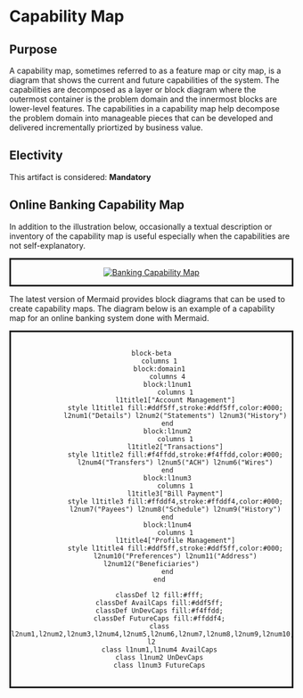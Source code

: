 # Capability Map

## Purpose

A capability map, sometimes referred to as a feature map or city map, is a diagram that shows the current and future capabilities of the system. The capabilities are decomposed as a layer or block diagram where the outermost container is the problem domain and the innermost blocks are lower-level features. The capabilities in a capability map help decompose the problem domain into manageable pieces that can be developed and delivered incrementally priortized by business value.

## Electivity

This artifact is considered:  **Mandatory**

## Online Banking Capability Map

In addition to the illustration below, occasionally a textual description or inventory of the capability map is useful especially when the capabilities are not self-explanatory.

<div style="width:100%; text-align: center; border-style: solid;">

[![Banking Capability Map](/CapabilityMap/OBS_Capability_Map.svg)](https://lucid.app/lucidchart/bcabb1c2-a06f-459a-86b2-12a14fe0a01f/edit?viewport_loc=-11%2C-11%2C2027%2C1027%2C0_0&invitationId=inv_fcc2415b-1e7b-4978-88ab-28a4bf24b74b)

</div>

The latest version of Mermaid provides block diagrams that can be used to create capability maps.  The diagram below is an example of a capability map for an online banking system done with Mermaid.

<div style="width:100%; text-align: center; border-style: solid;">
<br/>

```mermaid
block-beta
    columns 1
    block:domain1
        columns 4
        block:l1num1
            columns 1
            l1title1["Account Management"]
            style l1title1 fill:#ddf5ff,stroke:#ddf5ff,color:#000;
            l2num1("Details") l2num2("Statements") l2num3("History")
        end
        block:l1num2
            columns 1
            l1title2["Transactions"]
            style l1title2 fill:#f4ffdd,stroke:#f4ffdd,color:#000;
            l2num4("Transfers") l2num5("ACH") l2num6("Wires")
        end
        block:l1num3
            columns 1
            l1title3["Bill Payment"]
            style l1title3 fill:#ffddf4,stroke:#ffddf4,color:#000;
            l2num7("Payees") l2num8("Schedule") l2num9("History")
        end
        block:l1num4
            columns 1
            l1title4["Profile Management"]
            style l1title4 fill:#ddf5ff,stroke:#ddf5ff,color:#000;
            l2num10("Preferences") l2num11("Address") l2num12("Beneficiaries")
        end
    end

    classDef l2 fill:#fff;
    classDef AvailCaps fill:#ddf5ff;
    classDef UnDevCaps fill:#f4ffdd;
    classDef FutureCaps fill:#ffddf4;
    class l2num1,l2num2,l2num3,l2num4,l2num5,l2num6,l2num7,l2num8,l2num9,l2num10,l2num11,l2num12 l2
    class l1num1,l1num4 AvailCaps
    class l1num2 UnDevCaps
    class l1num3 FutureCaps
```

<br/>
</div>
